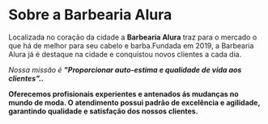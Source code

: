 <!DOCTYPE html>


<h1>Sobre a Barbearia Alura</h1>

<p>Localizada no coração da cidade a <strong>Barbearia Alura</strong> traz para o mercado o que há de melhor para seu cabelo e barba.Fundada em 2019, a Barbearia Alura já é destaque na cidade e conquistou novos clientes a cada dia.</p

<p><em>Nossa missão é <strong>"Proporcionar auto-estima e qualidade de vida aos clientes".<strong>.</em></p>

<p>Oferecemos profisionais experientes e antenados ás mudanças no mundo de moda. O atendimento possui padrão de excelência e agilidade, garantindo qualidade e satisfação dos nossos clientes.</p>



